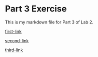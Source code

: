 # Part 3 Exercise

This is my markdown file for Part 3 of Lab 2.

[first-link](https://google.com)

[second-link](test-link.org)

[third-link](helloworld.com)